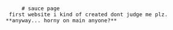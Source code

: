 <pre>
     # sauce page
 first website i kind of created dont judge me plz.
**anyway... horny on main anyone?**
</pre>
